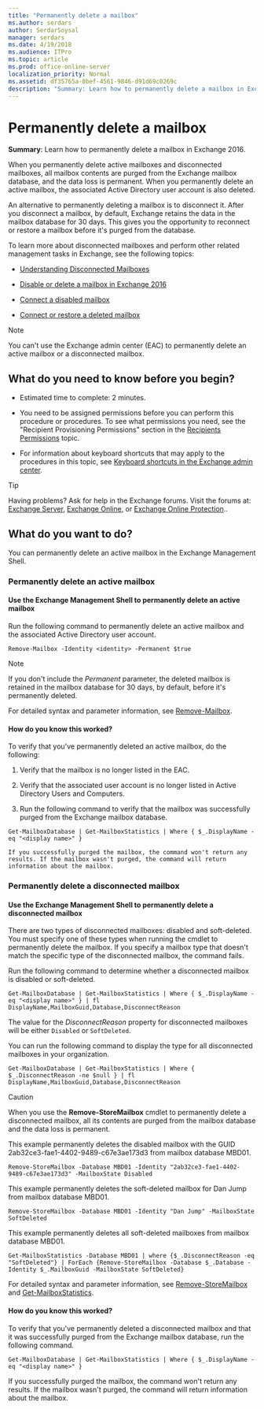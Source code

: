 ```yaml
---
title: "Permanently delete a mailbox"
ms.author: serdars
author: SerdarSoysal
manager: serdars
ms.date: 4/19/2018
ms.audience: ITPro
ms.topic: article
ms.prod: office-online-server
localization_priority: Normal
ms.assetid: df35765a-0bef-4561-9846-d91d69c0269c
description: "Summary: Learn how to permanently delete a mailbox in Exchange 2016."
---
```


# Permanently delete a mailbox

 **Summary**: Learn how to permanently delete a mailbox in Exchange 2016.
  
When you permanently delete active mailboxes and disconnected mailboxes, all mailbox contents are purged from the Exchange mailbox database, and the data loss is permanent. When you permanently delete an active mailbox, the associated Active Directory user account is also deleted.
  
An alternative to permanently deleting a mailbox is to disconnect it. After you disconnect a mailbox, by default, Exchange retains the data in the mailbox database for 30 days. This gives you the opportunity to reconnect or restore a mailbox before it's purged from the database.
  
To learn more about disconnected mailboxes and perform other related management tasks in Exchange, see the following topics:
  
- [Understanding Disconnected Mailboxes](http://technet.microsoft.com/library/508ebe2b-387d-4867-bdb0-028ef351ce56.aspx)
    
- [Disable or delete a mailbox in Exchange 2016](disable-or-delete-a-mailbox.md)
    
- [Connect a disabled mailbox](connect-disabled-mailbox.md)
    
- [Connect or restore a deleted mailbox](restore-deleted-mailbox.md)
    
> [!NOTE]
> You can't use the Exchange admin center (EAC) to permanently delete an active mailbox or a disconnected mailbox. 
  
## What do you need to know before you begin?

- Estimated time to complete: 2 minutes.
    
- You need to be assigned permissions before you can perform this procedure or procedures. To see what permissions you need, see the "Recipient Provisioning Permissions" section in the [Recipients Permissions](../../permissions/feature-permissions/recipients.md) topic. 
    
- For information about keyboard shortcuts that may apply to the procedures in this topic, see [Keyboard shortcuts in the Exchange admin center](../../about-documentation/keyboard-shortcuts-in-eac.md).
    
> [!TIP]
> Having problems? Ask for help in the Exchange forums. Visit the forums at: [Exchange Server](https://go.microsoft.com/fwlink/p/?linkId=60612), [Exchange Online](https://go.microsoft.com/fwlink/p/?linkId=267542), or [Exchange Online Protection](https://go.microsoft.com/fwlink/p/?linkId=285351).. 
  
## What do you want to do?

You can permanently delete an active mailbox in the Exchange Management Shell.
  
### Permanently delete an active mailbox

#### Use the Exchange Management Shell to permanently delete an active mailbox

Run the following command to permanently delete an active mailbox and the associated Active Directory user account.
  
```
Remove-Mailbox -Identity <identity> -Permanent $true
```

> [!NOTE]
> If you don't include the  _Permanent_ parameter, the deleted mailbox is retained in the mailbox database for 30 days, by default, before it's permanently deleted. 
  
For detailed syntax and parameter information, see [Remove-Mailbox](http://technet.microsoft.com/library/0477708c-768c-4040-bad2-8f980606fcf4.aspx).
  
#### How do you know this worked?

To verify that you've permanently deleted an active mailbox, do the following:
  
1. Verify that the mailbox is no longer listed in the EAC.
    
2. Verify that the associated user account is no longer listed in Active Directory Users and Computers.
    
3. Run the following command to verify that the mailbox was successfully purged from the Exchange mailbox database.
    
  ```
  Get-MailboxDatabase | Get-MailboxStatistics | Where { $_.DisplayName -eq "<display name>" }
  ```

    If you successfully purged the mailbox, the command won't return any results. If the mailbox wasn't purged, the command will return information about the mailbox.
    
### Permanently delete a disconnected mailbox

#### Use the Exchange Management Shell to permanently delete a disconnected mailbox

 There are two types of disconnected mailboxes: disabled and soft-deleted. You must specify one of these types when running the cmdlet to permanently delete the mailbox. If you specify a mailbox type that doesn't match the specific type of the disconnected mailbox, the command fails. 
  
Run the following command to determine whether a disconnected mailbox is disabled or soft-deleted.
  
```
Get-MailboxDatabase | Get-MailboxStatistics | Where { $_.DisplayName -eq "<display name>" } | fl DisplayName,MailboxGuid,Database,DisconnectReason
```

The value for the  _DisconnectReason_ property for disconnected mailboxes will be either  `Disabled` or  `SoftDeleted`.
  
You can run the following command to display the type for all disconnected mailboxes in your organization.
  
```
Get-MailboxDatabase | Get-MailboxStatistics | Where { $_.DisconnectReason -ne $null } | fl DisplayName,MailboxGuid,Database,DisconnectReason
```

> [!CAUTION]
> When you use the **Remove-StoreMailbox** cmdlet to permanently delete a disconnected mailbox, all its contents are purged from the mailbox database and the data loss is permanent. 
  
This example permanently deletes the disabled mailbox with the GUID 2ab32ce3-fae1-4402-9489-c67e3ae173d3 from mailbox database MBD01.
  
```
Remove-StoreMailbox -Database MBD01 -Identity "2ab32ce3-fae1-4402-9489-c67e3ae173d3" -MailboxState Disabled
```

This example permanently deletes the soft-deleted mailbox for Dan Jump from mailbox database MBD01.
  
```
Remove-StoreMailbox -Database MBD01 -Identity "Dan Jump" -MailboxState SoftDeleted
```

This example permanently deletes all soft-deleted mailboxes from mailbox database MBD01.
  
```
Get-MailboxStatistics -Database MBD01 | where {$_.DisconnectReason -eq "SoftDeleted"} | ForEach {Remove-StoreMailbox -Database $_.Database -Identity $_.MailboxGuid -MailboxState SoftDeleted}
```

For detailed syntax and parameter information, see [Remove-StoreMailbox](http://technet.microsoft.com/library/d5cb00f2-f475-45cf-b72e-0962e5eed070.aspx) and [Get-MailboxStatistics](http://technet.microsoft.com/library/cec76f70-941f-4bc9-b949-35dcc7671146.aspx).
  
#### How do you know this worked?

To verify that you've permanently deleted a disconnected mailbox and that it was successfully purged from the Exchange mailbox database, run the following command.
  
```
Get-MailboxDatabase | Get-MailboxStatistics | Where { $_.DisplayName -eq "<display name>" }
```

If you successfully purged the mailbox, the command won't return any results. If the mailbox wasn't purged, the command will return information about the mailbox.
  

